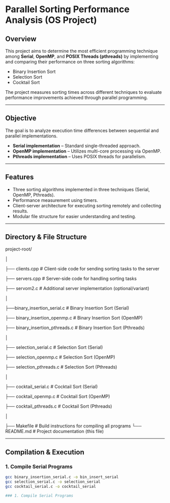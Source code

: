 # Parallel Sorting Performance Analysis (OS Project)

## Overview
This project aims to determine the most efficient programming technique among **Serial**, **OpenMP**, and **POSIX Threads (pthreads)** by implementing and comparing their performance on three sorting algorithms:
- Binary Insertion Sort
- Selection Sort
- Cocktail Sort

The project measures sorting times across different techniques to evaluate performance improvements achieved through parallel programming.

---

## Objective
The goal is to analyze execution time differences between sequential and parallel implementations.  
- **Serial implementation** – Standard single-threaded approach.  
- **OpenMP implementation** – Utilizes multi-core processing via OpenMP.  
- **Pthreads implementation** – Uses POSIX threads for parallelism.

---

## Features
- Three sorting algorithms implemented in three techniques (Serial, OpenMP, Pthreads).  
- Performance measurement using timers.  
- Client-server architecture for executing sorting remotely and collecting results.  
- Modular file structure for easier understanding and testing.

---

## Directory & File Structure
project-root/

│

├── clients.cpp # Client-side code for sending sorting tasks to the server

├── servers.cpp # Server-side code for handling sorting tasks

├── servom2.c # Additional server implementation (optional/variant)

│

├──binary_insertion_serial.c # Binary Insertion Sort (Serial)

├── binary_insertion_openmp.c # Binary Insertion Sort (OpenMP)

├── binary_insertion_pthreads.c # Binary Insertion Sort (Pthreads)

│

├── selection_serial.c # Selection Sort (Serial)

├── selection_openmp.c # Selection Sort (OpenMP)

├── selection_pthreads.c # Selection Sort (Pthreads)

│

├── cocktail_serial.c # Cocktail Sort (Serial)

├── cocktail_openmp.c # Cocktail Sort (OpenMP)

├── cocktail_pthreads.c # Cocktail Sort (Pthreads)

│

├── Makefile # Build instructions for compiling all programs
└── README.md # Project documentation (this file)


---

## Compilation & Execution
### 1. Compile Serial Programs
```bash
gcc binary_insertion_serial.c -o bin_insert_serial
gcc selection_serial.c -o selection_serial
gcc cocktail_serial.c -o cocktail_serial

### 1. Compile Serial Programs

